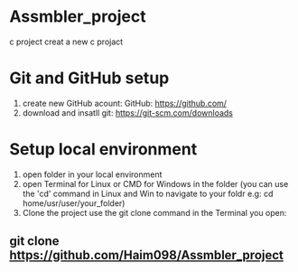 # Assmbler_project
c project creat a new c projact

# Git and GitHub setup
1. create new GitHub acount: GitHub: https://github.com/
2. download and insatll git: https://git-scm.com/downloads

# Setup local environment
1. open folder in your local environment
2. open Terminal for Linux or CMD for Windows in the folder
    (you can use the 'cd' command in Linux and Win to navigate to your foldr e.g: cd home/usr/user/your_folder)
3. Clone the project use the git clone command in the Terminal you open:
## git clone https://github.com/Haim098/Assmbler_project




